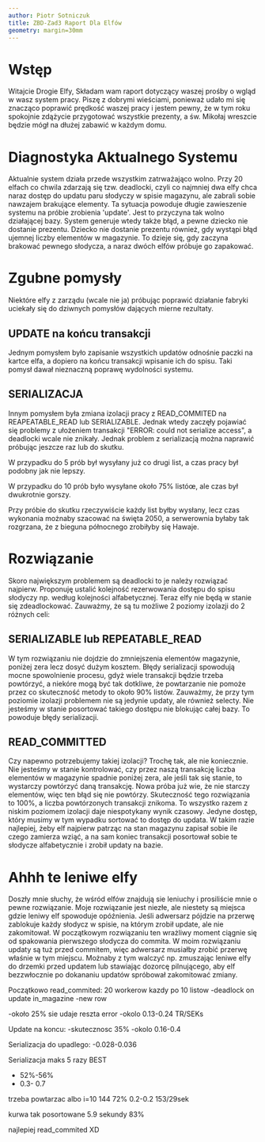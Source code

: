 ```yaml
---
author: Piotr Sotniczuk
title: ZBD-Zad3 Raport Dla Elfów
geometry: margin=30mm
---
```


# Wstęp
Witajcie Drogie Elfy,
Składam wam raport dotyczący waszej prośby o wgląd w wasz system pracy. 
Piszę z dobrymi wieściami, ponieważ udało mi się znacząco poprawić prędkość waszej pracy i 
jestem pewny, że w tym roku spokojnie zdążycie przygotować wszystkie prezenty, a św. Mikołaj
wreszcie będzie mógł na dłużej zabawić w każdym domu.

# Diagnostyka Aktualnego Systemu
Aktualnie system działa przede wszystkim zatrważająco wolno. 
Przy 20 elfach co chwila zdarzają się tzw. deadlocki, czyli co najmniej dwa elfy chca naraz dostęp 
do updatu paru słodyczy w spisie magazynu, ale zabrali sobie nawzajem brakujące elementy.
Ta sytuacja powoduje długie zawieszenie 
systemu na próbie zrobienia 'update'. Jest to przyczyna tak wolno działającej bazy.
System generuje wtedy także błąd, a pewne dziecko nie dostanie prezentu.
Dziecko nie dostanie prezentu również, gdy wystąpi błąd ujemnej liczby elementów w magazynie.
To dzieje się, gdy zaczyna brakować pewnego słodycza, a naraz dwóch elfów próbuje go zapakować.

# Zgubne pomysły
Niektóre elfy z zarządu (wcale nie ja) próbując poprawić działanie fabryki uciekały się do 
dziwnych pomysłów dających mierne rezultaty. 

## UPDATE na końcu transakcji
Jednym pomysłem było zapisanie wszystkich
updatów odnośnie paczki na kartce elfa, a dopiero na końcu transakcji wpisanie ich do spisu.
Taki pomysł dawał nieznaczną poprawę wydolności systemu. 

## SERIALIZACJA
Innym pomysłem była zmiana izolacji pracy z READ_COMMITED na REAPEATABLE_READ lub SERIALIZABLE.
Jednak wtedy zaczęły pojawiać się problemy z ułożeniem transakcji "ERROR:  could not serialize access", a
deadlocki wcale nie znikały. Jednak problem z serializacją można naprawić próbując jeszcze raz lub do skutku.

W przypadku do 5 prób był wysyłany już co drugi list, a czas pracy był podobny jak nie lepszy.

W przypadku do 10 prób było wysyłane około 75% listóœ, ale czas był dwukrotnie gorszy.

Przy próbie do skutku rzeczywiście każdy list byłby wysłany, lecz czas wykonania możnaby szacować na
święta 2050, a serwerownia byłaby tak rozgrzana, że z bieguna północnego zrobiłyby się Hawaje. 

# Rozwiązanie
Skoro największym problemem są deadlocki to je należy rozwiązać najpierw.
Proponuję ustalić kolejność rezerwowania dostępu do spisu słodyczy np. według kolejności alfabetycznej.
Teraz elfy nie będą w stanie się zdeadlockować. Zauważmy, że są tu możliwe 2 poziomy izolazji do 2 różnych celi:

## SERIALIZABLE lub REPEATABLE_READ
W tym rozwiązaniu nie dojdzie do zmniejszenia elementów magazynie, poniżej zera lecz dosyć dużym kosztem.
Błędy serializacji spowodują mocne spowolnienie procesu, gdyż wiele transakcji będzie trzeba powtórzyć, a 
niekóre mogą być tak dotkliwe, że powtarzanie nie pomoże przez co skuteczność metody to około 90% listów.
Zauważmy, że przy tym poziomie izolazji problemem nie są jedynie updaty, ale również selecty. Nie jesteśmy w stanie
posortować takiego dostępu nie blokując całej bazy. To powoduje błędy serializacji.

## READ_COMMITTED
Czy napewno potrzebujemy takiej izolacji? Trochę tak, ale nie koniecznie.
Nie jesteśmy w stanie kontrolować, czy przez naszą transakcję liczba elementów w magazynie spadnie poniżej zera, ale jeśli tak się stanie,
to wystarczy powtórzyć daną transakcję. Nowa próba już wie, że nie starczy elementów, więc ten błąd się nie powtórzy.
Skuteczność tego rozwiązania to 100%, a liczba powtórzonych transakcji znikoma. To wszystko razem z niskim poziomem
izolacji daje niespotykany wynik czasowy. Jedyne dostęp, który musimy w tym wypadku sortować to dostęp do updata.
W takim razie najlepiej, żeby elf najpierw patrząc na stan magazynu zapisał sobie ile czego zamierza wziąć, a na sam koniec transakcji
posortował sobie te słodycze alfabetycznie i zrobił updaty na bazie.

# Ahhh te leniwe elfy
Doszły mnie słuchy, że wśród elfów znajdują sie leniuchy i prosiliście mnie o pewne rozwiązanie.
Moje rozwiązanie jest niezłe, ale niestety są miejsca gdzie leniwy elf spowoduje opóźnienia.
Jeśli adwersarz pójdzie na przerwę zablokuje każdy słodycz w spisie, na którym zrobił update, ale nie zakomitował.
W początkowym rozwiązaniu ten wrażliwy moment ciągnie się od spakowania pierwszego słodycza do commita.
W moim rozwiązaniu updaty są tuż przed commitem, więc adwersarz musiałby zrobić przerwę właśnie w tym miejscu.
Możnaby z tym walczyć np. zmuszając leniwe elfy do drzemki przed updatem lub stawiając dozorcę pilnującego, aby elf 
bezzwłocznie po dokananiu updatów spróbował zakomitować zmiany.













Początkowo read_commited: 
20 workerow kazdy po 10 listow
-deadlock on update in_magazine
-new row 

-około 25% sie udaje reszta error
-okolo 0.13-0.24 TR/SEKs


Update na koncu:
-skutecznosc 35%
-okolo 0.16-0.4

Serializacja do upadlego:
-0.028-0.036

Serializacja maks 5 razy BEST
- 52%-56%
- 0.3- 0.7


trzeba powtarzac
albo i=10
144
72% 
0.2-0.2
153/29sek

kurwa tak posortowane
5.9 sekundy 83%

najlepiej read_commited XD

